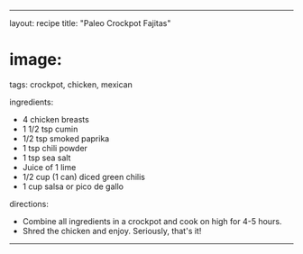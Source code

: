 ---

layout: recipe
title: "Paleo Crockpot Fajitas"
# image:
tags: crockpot, chicken, mexican

ingredients:
- 4 chicken breasts
- 1 1/2 tsp cumin
- 1/2 tsp smoked paprika
- 1 tsp chili powder
- 1 tsp sea salt
- Juice of 1 lime
- 1/2 cup (1 can) diced green chilis
- 1 cup salsa or pico de gallo

directions:
- Combine all ingredients in a crockpot and cook on high for 4-5 hours.
- Shred the chicken and enjoy. Seriously, that's it!

---